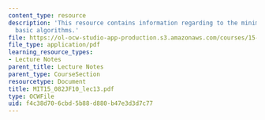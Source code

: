 ```yaml
---
content_type: resource
description: 'This resource contains information regarding to the minimum cost flow:
  basic algorithms.'
file: https://ol-ocw-studio-app-production.s3.amazonaws.com/courses/15-082j-network-optimization-fall-2010/f4c38d706cbd5b88d880b47e3d3d7c77_MIT15_082JF10_lec13.pdf
file_type: application/pdf
learning_resource_types:
- Lecture Notes
parent_title: Lecture Notes
parent_type: CourseSection
resourcetype: Document
title: MIT15_082JF10_lec13.pdf
type: OCWFile
uid: f4c38d70-6cbd-5b88-d880-b47e3d3d7c77
---
```

